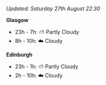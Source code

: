 *Updated: Saturday 27th August 22:30*

**Glasgow**

* 23h - 7h: :partly_sunny: Partly Cloudy
* 8h - 10h: :cloud: Cloudy

**Edinburgh**

* 23h - 1h: :partly_sunny: Partly Cloudy
* 2h - 10h: :cloud: Cloudy
